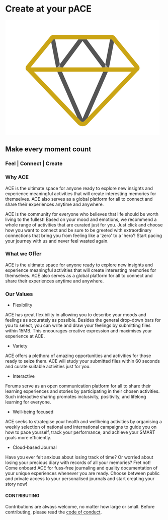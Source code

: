# Create at your pACE
![](Final_Logo.png)
## Make every moment count

### Feel | Connect | Create 

### Why ACE

ACE is the ultimate space for anyone ready to explore new insights and experience meaningful activities that will create interesting memories for themselves. ACE also serves as a global platform for all to connect and share their experiences anytime and anywhere. 

ACE is the community for everyone who believes that life should be worth living to the fullest! Based on your mood and emotions, we recommend a whole range of activities that are curated just for you. Just click and choose how you want to connect and be sure to be greeted with extraordinary connections that bring you from feeling like a 'zero' to a 'hero'! Start pacing your journey with us and never feel wasted again. 

### What we Offer
ACE is the ultimate space for anyone ready to explore new insights and experience meaningful activities that will create interesting memories for themselves. ACE also serves as a global platform for all to connect and share their experiences anytime and anywhere. 

### Our Values

* Flexibility

ACE has great flexibility in allowing you to describe your moods and feelings as accurately as possible. Besides the general drop-down bars for you to select, you can write and draw your feelings by submitting files within 15MB. This encourages creative expression and maximises your experience at ACE. 

* Variety

ACE offers a plethora of amazing opportunities and activities for those ready to seize them. ACE will study your submitted files within 60 seconds and curate suitable activities just for you. 

* Interactive

Forums serve as an open communication platform for all to share their learning experiences and stories by participating in their chosen activities. Such interactive sharing promotes inclusivity, positivity, and lifelong learning for everyone. 

* Well-being focused

ACE seeks to strategise your health and wellbeing activities by organising a weekly selection of national and international campaigns to guide you on how to pace yourself, track your performance, and achieve your SMART goals more efficiently. 

* Cloud-based Journal

Have you ever felt anxious about losing track of time? Or worried about losing your precious diary with records of all your memories? Fret not! Come onboard ACE for fuss-free journaling and quality documentation of your unique experiences whenever you are ready. Choose between public and private access to your personalised journals and start creating your story now!

#### CONTRIBUTING

Contributions are always welcome, no matter how large or small. Before contributing,
please read the [code of conduct](CODE_OF_CONDUCT.md).
